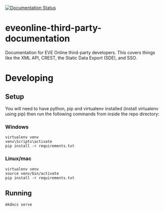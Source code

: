 [![Documentation Status](https://readthedocs.org/projects/eveonline-third-party-documentation/badge/?version=latest)](https://readthedocs.org/projects/eveonline-third-party-documentation/?badge=latest)

# eveonline-third-party-documentation
Documentation for EVE Online third-party developers. This covers things like the XML API, CREST, the Static Data Export (SDE), and SSO.

# Developing
## Setup
You will need to have python, pip and virtualenv installed (install virtualenv using pip) then run the following commands from inside the repo directory:

### Windows
    virtualenv venv
    venv\Scripts\activate
    pip install -r requirements.txt

### Linux/mac
    virtualenv venv
    source venv/bin/activate
    pip install -r requirements.txt

## Running
    mkdocs serve
